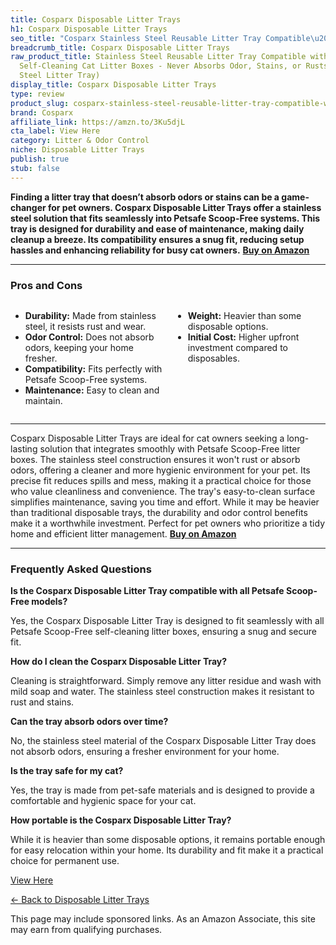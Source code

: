 ```yaml
---
title: Cosparx Disposable Litter Trays
h1: Cosparx Disposable Litter Trays
seo_title: "Cosparx Stainless Steel Reusable Litter Tray Compatible\u2026"
breadcrumb_title: Cosparx Disposable Litter Trays
raw_product_title: Stainless Steel Reusable Litter Tray Compatible with Petsafe Scoop-Free
  Self-Cleaning Cat Litter Boxes - Never Absorbs Odor, Stains, or Rusts (Stainless
  Steel Litter Tray)
display_title: Cosparx Disposable Litter Trays
type: review
product_slug: cosparx-stainless-steel-reusable-litter-tray-compatible-with-petsafe-sc-93614856
brand: Cosparx
affiliate_link: https://amzn.to/3Ku5djL
cta_label: View Here
category: Litter & Odor Control
niche: Disposable Litter Trays
publish: true
stub: false
---
```


<div id="intro" class="full-width">
  <p><strong>Finding a litter tray that doesn’t absorb odors or stains can be a game-changer for pet owners. Cosparx Disposable Litter Trays offer a stainless steel solution that fits seamlessly into Petsafe Scoop-Free systems. This tray is designed for durability and ease of maintenance, making daily cleanup a breeze. Its compatibility ensures a snug fit, reducing setup hassles and enhancing reliability for busy cat owners.</strong> <a href="https://amzn.to/3Ku5djL" rel="nofollow sponsored noopener" target="_blank"><strong>Buy on Amazon</strong></a></p>
</div>

<hr />
<h3 id="pros-cons">Pros and Cons</h3>
<div class="pc-grid" style="display:grid;grid-template-columns:1fr 1fr;gap:16px;">
  <ul>
    <li><strong>Durability:</strong> Made from stainless steel, it resists rust and wear.</li>
    <li><strong>Odor Control:</strong> Does not absorb odors, keeping your home fresher.</li>
    <li><strong>Compatibility:</strong> Fits perfectly with Petsafe Scoop-Free systems.</li>
    <li><strong>Maintenance:</strong> Easy to clean and maintain.</li>
  </ul>
  <ul>
    <li><strong>Weight:</strong> Heavier than some disposable options.</li>
    <li><strong>Initial Cost:</strong> Higher upfront investment compared to disposables.</li>
  </ul>
</div>
<hr />

<div class="full-width">
  <p>Cosparx Disposable Litter Trays are ideal for cat owners seeking a long-lasting solution that integrates smoothly with Petsafe Scoop-Free litter boxes. The stainless steel construction ensures it won't rust or absorb odors, offering a cleaner and more hygienic environment for your pet. Its precise fit reduces spills and mess, making it a practical choice for those who value cleanliness and convenience. The tray's easy-to-clean surface simplifies maintenance, saving you time and effort. While it may be heavier than traditional disposable trays, the durability and odor control benefits make it a worthwhile investment. Perfect for pet owners who prioritize a tidy home and efficient litter management. <a href="https://amzn.to/3Ku5djL" rel="nofollow sponsored noopener" target="_blank"><strong>Buy on Amazon</strong></a></p>
</div>

<hr />
<h3 id="faqs">Frequently Asked Questions</h3>

<p><strong>Is the Cosparx Disposable Litter Tray compatible with all Petsafe Scoop-Free models?</strong></p>
<p>Yes, the Cosparx Disposable Litter Tray is designed to fit seamlessly with all Petsafe Scoop-Free self-cleaning litter boxes, ensuring a snug and secure fit.</p>

<p><strong>How do I clean the Cosparx Disposable Litter Tray?</strong></p>
<p>Cleaning is straightforward. Simply remove any litter residue and wash with mild soap and water. The stainless steel construction makes it resistant to rust and stains.</p>

<p><strong>Can the tray absorb odors over time?</strong></p>
<p>No, the stainless steel material of the Cosparx Disposable Litter Tray does not absorb odors, ensuring a fresher environment for your home.</p>

<p><strong>Is the tray safe for my cat?</strong></p>
<p>Yes, the tray is made from pet-safe materials and is designed to provide a comfortable and hygienic space for your cat.</p>

<p><strong>How portable is the Cosparx Disposable Litter Tray?</strong></p>
<p>While it is heavier than some disposable options, it remains portable enough for easy relocation within your home. Its durability and fit make it a practical choice for permanent use.</p>
<p><a class="btn" href="https://amzn.to/3Ku5djL" target="_blank" rel="nofollow sponsored noopener">View Here</a></p>
<p><a href="/roundups/litter-odor-control/disposable-litter-trays/">← Back to Disposable Litter Trays</a></p>
<aside class="disclosure">This page may include sponsored links. As an Amazon Associate, this site may earn from qualifying purchases.</aside>
